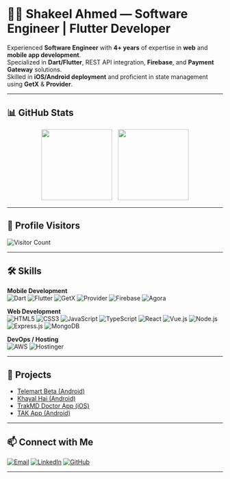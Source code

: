 # 👨‍💻 Shakeel Ahmed — Software Engineer | Flutter Developer

Experienced **Software Engineer** with **4+ years** of expertise in **web** and **mobile app development**.  
Specialized in **Dart/Flutter**, REST API integration, **Firebase**, and **Payment Gateway** solutions.  
Skilled in **iOS/Android deployment** and proficient in state management using **GetX** & **Provider**.  

---

## 📊 GitHub Stats

<p align="center">
  <img src="https://github-readme-stats.vercel.app/api?username=ShakeelSJ&show_icons=true&theme=tokyonight" height="165" style="margin-right: 10px;" />
  <img src="https://github-readme-stats.vercel.app/api/top-langs/?username=ShakeelSJ&layout=compact&theme=tokyonight" height="165" />
</p>

---

## 👀 Profile Visitors

![Visitor Count](https://komarev.com/ghpvc/?username=ShakeelSJ&color=blue&style=flat-square)

---

## 🛠 Skills

**Mobile Development**  
![Dart](https://img.shields.io/badge/Dart-0175C2?style=for-the-badge&logo=dart&logoColor=white)
![Flutter](https://img.shields.io/badge/Flutter-02569B?style=for-the-badge&logo=flutter&logoColor=white)
![GetX](https://img.shields.io/badge/GetX-1B1F23?style=for-the-badge&logo=flutter&logoColor=white)
![Provider](https://img.shields.io/badge/Provider-4285F4?style=for-the-badge&logo=flutter&logoColor=white)
![Firebase](https://img.shields.io/badge/Firebase-FFCA28?style=for-the-badge&logo=firebase&logoColor=black)
![Agora](https://img.shields.io/badge/Agora-099DFD?style=for-the-badge&logo=agora&logoColor=white)

**Web Development**  
![HTML5](https://img.shields.io/badge/HTML5-E34F26?style=for-the-badge&logo=html5&logoColor=white)
![CSS3](https://img.shields.io/badge/CSS3-1572B6?style=for-the-badge&logo=css3&logoColor=white)
![JavaScript](https://img.shields.io/badge/JavaScript-F7DF1E?style=for-the-badge&logo=javascript&logoColor=black)
![TypeScript](https://img.shields.io/badge/TypeScript-3178C6?style=for-the-badge&logo=typescript&logoColor=white)
![React](https://img.shields.io/badge/React-20232A?style=for-the-badge&logo=react&logoColor=61DAFB)
![Vue.js](https://img.shields.io/badge/Vue.js-35495E?style=for-the-badge&logo=vue.js&logoColor=4FC08D)
![Node.js](https://img.shields.io/badge/Node.js-339933?style=for-the-badge&logo=node.js&logoColor=white)
![Express.js](https://img.shields.io/badge/Express.js-000000?style=for-the-badge&logo=express&logoColor=white)
![MongoDB](https://img.shields.io/badge/MongoDB-4EA94B?style=for-the-badge&logo=mongodb&logoColor=white)

**DevOps / Hosting**  
![AWS](https://img.shields.io/badge/AWS-232F3E?style=for-the-badge&logo=amazonaws&logoColor=white)
![Hostinger](https://img.shields.io/badge/Hostinger-673DE6?style=for-the-badge&logo=hostinger&logoColor=white) 

---

## 🚀 Projects

- [Telemart Beta (Android)](https://play.google.com/store/apps/details?id=com.icl.telemartbeta&hl=en&gl=US)  
- [Khayal Hai (Android)](https://play.google.com/store/apps/details?id=com.nativebrains.khayalhai&hl=en&gl=US)  
- [TrakMD Doctor App (iOS)](https://apps.apple.com/us/app/trakmd-doctor-app/id1476907007)  
- [TAK App (Android)](https://play.google.com/store/apps/details?id=com.speedylancer.tak_app)  

---

## 📫 Connect with Me

[![Email](https://img.shields.io/badge/Email-D14836?style=for-the-badge&logo=gmail&logoColor=white)](mailto:shakeel86sj@gmail.com)
[![LinkedIn](https://img.shields.io/badge/LinkedIn-0A66C2?style=for-the-badge&logo=linkedin&logoColor=white)](https://www.linkedin.com/in/shakeel86ahmed/)
[![GitHub](https://img.shields.io/badge/GitHub-181717?style=for-the-badge&logo=github&logoColor=white)](https://github.com/ShakeelSJ)

---
